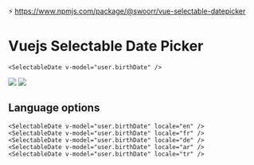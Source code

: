 ⚡️ https://www.npmjs.com/package/@swoorr/vue-selectable-datepicker

# Vuejs Selectable Date Picker

```<SelectableDate v-model="user.birthDate" />```

<img src="./ss-1.png" />
<img src="./ss-2.png" />

## Language options
```
<SelectableDate v-model="user.birthDate" locale="en" />
<SelectableDate v-model="user.birthDate" locale="fr" />
<SelectableDate v-model="user.birthDate" locale="de" />
<SelectableDate v-model="user.birthDate" locale="ar" />
<SelectableDate v-model="user.birthDate" locale="tr" />
```
